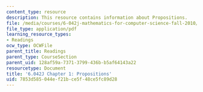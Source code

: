 ```yaml
---
content_type: resource
description: This resource contains information about Propositions.
file: /media/courses/6-042j-mathematics-for-computer-science-fall-2010/7853d585044ef21bce5f48ce5fc89d28_MIT6_042JF10_chap01.pdf
file_type: application/pdf
learning_resource_types:
- Readings
ocw_type: OCWFile
parent_title: Readings
parent_type: CourseSection
parent_uid: 128af59a-7371-3799-436b-b5af64143a22
resourcetype: Document
title: '6.042J Chapter 1: Propositions'
uid: 7853d585-044e-f21b-ce5f-48ce5fc89d28
---
```

